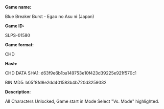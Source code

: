 **Game name:**

Blue Breaker Burst - Egao no Asu ni (Japan)

**Game ID:**

SLPS-01580

**Game format:**

CHD

**Hash:**

CHD DATA SHA1: d63f9e6b1ba149753e10f423d39225e921f570c1

BIN MD5: b05f8fd8e2dd401583b4b720d3259032

**Description:**

All Characters Unlocked, Game start in Mode Select "Vs. Mode" highlighted.


